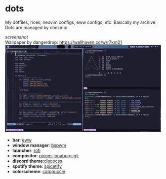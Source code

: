 # dots

My dotfiles, rices, neovim configs, eww configs, etc. Basically my archive. Dots are managed by chezmoi.

*screenshot*\
Wallpaper by dangerdrop: https://wallhaven.cc/w/r7km21
![screenshot](rice.png)

- **bar**: [eww](https://github.com/elkowar/eww)
- **window manager**: [bspwm](https://github.com/baskerville/bspwm)
- **launcher**: [rofi](https://github.com/adi1090x/rofi)
- **compositor**: [picom-jonaburg-git](https://github.com/jonaburg/picom)
- **discord theme**:[discocss](https://github.com/mlvzk/discocss)
- **spotify theme**: [spicetify](https://github.com/khanhas/spicetify-cli)
- **colorscheme**: [catppuccin](https://github.com/catppuccin/catppuccin)
